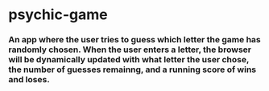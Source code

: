 # psychic-game


### An app where the user tries to guess which letter the game has randomly chosen. When the user enters a letter, the browser will be dynamically updated with what letter the user chose, the number of guesses remainng, and a running score of wins and loses. 



